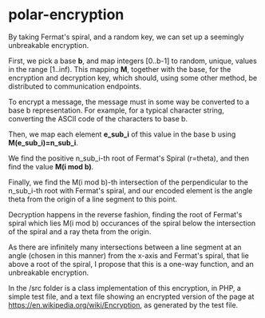# polar-encryption

By taking Fermat's spiral, and a random key, we can set up a seemingly unbreakable encryption.

First, we pick a base **b**, and map integers [0..b-1] to random, unique, values in the range  [1..inf).
This mapping **M**, together with the base, for the encryption and decryption key, which should, using some other method, be distributed to communication endpoints.

To encrypt a message, the message must in some way be converted to a base b representation. For example, for a typical
character string, converting the ASCII code of the characters to base b.

Then, we map each element **e_sub_i** of this value in the base b using **M(e_sub_i)=n_sub_i**.

We find the positive n_sub_i-th root of Fermat's Spiral (r=theta), and then find the value **M(i mod b)**.

Finally, we find the M(i mod b)-th intersection of the perpendicular to the n_sub_i-th root with Fermat's spiral, and our encoded element is the angle theta from the origin of a line segment to this point.

Decryption happens in the reverse fashion, finding the root of Fermat's spiral which lies M(i mod b) occurances of the spiral below the intersection of the spiral and a ray theta from the origin.

As there are infinitely many intersections between a line segment at an angle (chosen in this manner) from the x-axis and Fermat's spiral, that lie above a root of the spiral, I propose that this is a one-way function, and an unbreakable
encryption.


In the /src folder is a class implementation of this encryption, in PHP, a simple test file, and a text file showing an encrypted version of the page at https://en.wikipedia.org/wiki/Encryption, as generated by the test file.
